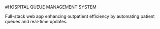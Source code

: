 #HOSPITAL QUEUE MANAGEMENT SYSTEM

Full-stack web app enhancing outpatient efficiency by automating patient queues and real-time updates.
